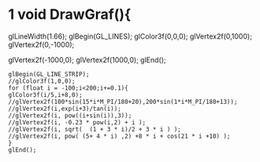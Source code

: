 # 1 void DrawGraf(){
glLineWidth(1.66);
glBegin(GL_LINES);
glColor3f(0,0,0);
glVertex2f(0,1000);
glVertex2f(0,-1000);

glVertex2f(-1000,0);
glVertex2f(1000,0);
glEnd();

    glBegin(GL_LINE_STRIP);
    //glColor3f(1,0,0);
    for (float i = -100;i<200;i+=0.1){
    glColor3f(i/5,i+8,0);
    //glVertex2f(100*sin(15*i*M_PI/180+20),200*sin(1*i*M_PI/180+13));
    //glVertex2f(i,exp(i+3)/tan(i));
    //glVertex2f(i, pow((i+sin(i)),3));
    //glVertex2f(i, -0.23 * pow(i,2) + i );
    //glVertex2f(i, sqrt(  (1 + 3 * i)/2 + 3 * i ) );
    //glVertex2f(i, pow( (5+ 4 * i) ,2) +8 * i + cos(21 * i +10) );
    }
    glEnd();
